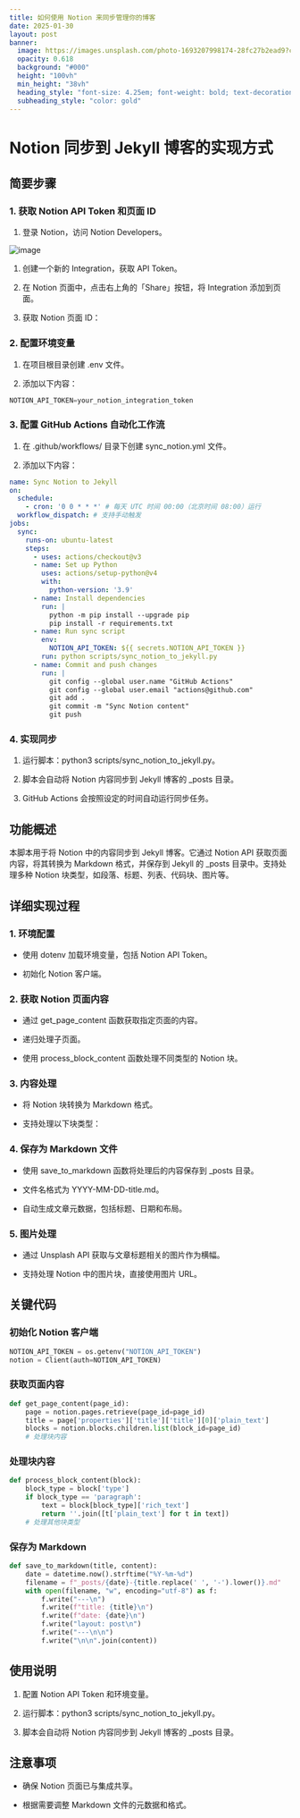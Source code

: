```yaml
---
title: 如何使用 Notion 来同步管理你的博客
date: 2025-01-30
layout: post
banner:
  image: https://images.unsplash.com/photo-1693207998174-28fc27b2ead9?crop=entropy&cs=tinysrgb&fit=max&fm=jpg&ixid=M3w2OTIwMzJ8MHwxfHJhbmRvbXx8fHx8fHx8fDE3MzgyMTgzNDd8&ixlib=rb-4.0.3&q=80&w=1080
  opacity: 0.618
  background: "#000"
  height: "100vh"
  min_height: "38vh"
  heading_style: "font-size: 4.25em; font-weight: bold; text-decoration: underline"
  subheading_style: "color: gold"
---
```


# Notion 同步到 Jekyll 博客的实现方式

## 简要步骤

### 1. 获取 Notion API Token 和页面 ID

1. 登录 Notion，访问 Notion Developers。

![image](https://prod-files-secure.s3.us-west-2.amazonaws.com/a7a0cc5a-89b9-4cda-8686-1fba0ca52f40/d19c1afe-dea5-4312-9333-786b0ba83054/image.png?X-Amz-Algorithm=AWS4-HMAC-SHA256&X-Amz-Content-Sha256=UNSIGNED-PAYLOAD&X-Amz-Credential=ASIAZI2LB4665PFWMQKP%2F20250130%2Fus-west-2%2Fs3%2Faws4_request&X-Amz-Date=20250130T062547Z&X-Amz-Expires=3600&X-Amz-Security-Token=IQoJb3JpZ2luX2VjEJb%2F%2F%2F%2F%2F%2F%2F%2F%2F%2FwEaCXVzLXdlc3QtMiJGMEQCID3xGHnNfO6nwHkp9wD21gbtheOGI3sdaUQqc%2FD3ADdXAiB34NNQwcmYzY63sZmApag9P1MClcp%2Bn1GvsVJfWzFrViqIBAif%2F%2F%2F%2F%2F%2F%2F%2F%2F%2F8BEAAaDDYzNzQyMzE4MzgwNSIMbUOJ%2F%2F9F8WkCyAxhKtwDGnuVgAK9AGYKUVSMTY%2FaNFPivLKUNOgYM8pRapvoTH8ZKSLqhkhmrAwDMCoRerpIutctOdPc6AX0l%2BvwU0z1ecZMP94sbalV9VGs8z6QhwOo7FsrRve3AyOU2WJs68qxDH0EPQHAAYgHahf19%2BTXEDFxC%2BqXo1prHrtPbOqCbaiojZC%2FxaJLhoqrFa4gF6wspwfbi5M5zGPf5WHyEw9vXYSBmhhFPR9%2FO6N4Qfwpo%2FVGmgwL%2FkOmar2x%2B4hz8BnCwXfZA15z4%2BuY25TEY6C1yFB2kWRJ6Sfi%2Buj6bSB5gUrluhGhvh9kBj87jfnd0QTvsqL0FRMUcIm%2B1MGNSlJMguRT6p56DOuOrrNFszXrJzQobq28Lh3Sx4lylUGNX72CCXob%2F8C7ePtI1tUYPQZHeHGCPlZ0C8ZI5Vu%2BeIqiGn%2FipUwfHNNc62Y%2BlErc%2F0gisjAB1Vi6PJwUQmpv49Q5pHq8cFAxyhcJlPuCubeGPqSfxpR%2FPz6haxzwIGkx3ePLfClyiRPgsE85MfaVdiggZtV8jztTmXiKY%2Bj7jDjW09hPmK1U8APCh3ZAqb8fqcv1t%2FW%2BipBjePF0RQIMW3ZvVakWa6Xla5L7W5d6Rwz0EpUzTWEWfDlppLI5w%2BcwnKTsvAY6pgHkxeIrNI%2FIPPh7jB2ZpgtF1WYdaffb4zohjg7HTTYnqXrl9zIdV4b0uz%2FSqBluJljuZYxppWFm4RKQzMxY5QWeocWe9SKygCJqHSjMvMB6sFXOIQhkMfTSgGO8kmXXNoI%2BjdxIAX0fAN9bhOoDxpdpShle4WfK2%2Fy2ZYljlFrWZV6ed3kNQWYUUjfnSqjreBKYOHzj0KoWuwKWbIxSUXF1ceUIJ11P&X-Amz-Signature=11cd1a2ff27566444b1ff340da7086033d63400f7cf38c6b2f11bd43a7bfd7e7&X-Amz-SignedHeaders=host&x-id=GetObject)

1. 创建一个新的 Integration，获取 API Token。

1. 在 Notion 页面中，点击右上角的「Share」按钮，将 Integration 添加到页面。

1. 获取 Notion 页面 ID：


### 2. 配置环境变量

1. 在项目根目录创建 .env 文件。

1. 添加以下内容：

```javascript
NOTION_API_TOKEN=your_notion_integration_token
```

### 3. 配置 GitHub Actions 自动化工作流

1. 在 .github/workflows/ 目录下创建 sync_notion.yml 文件。

1. 添加以下内容：

```yaml
name: Sync Notion to Jekyll
on:
  schedule:
    - cron: '0 0 * * *' # 每天 UTC 时间 00:00（北京时间 08:00）运行
  workflow_dispatch: # 支持手动触发
jobs:
  sync:
    runs-on: ubuntu-latest
    steps:
      - uses: actions/checkout@v3
      - name: Set up Python
        uses: actions/setup-python@v4
        with:
          python-version: '3.9'
      - name: Install dependencies
        run: |
          python -m pip install --upgrade pip
          pip install -r requirements.txt
      - name: Run sync script
        env:
          NOTION_API_TOKEN: ${{ secrets.NOTION_API_TOKEN }}
        run: python scripts/sync_notion_to_jekyll.py
      - name: Commit and push changes
        run: |
          git config --global user.name "GitHub Actions"
          git config --global user.email "actions@github.com"
          git add .
          git commit -m "Sync Notion content"
          git push
```

### 4. 实现同步

1. 运行脚本：python3 scripts/sync_notion_to_jekyll.py。

1. 脚本会自动将 Notion 内容同步到 Jekyll 博客的 _posts 目录。

1. GitHub Actions 会按照设定的时间自动运行同步任务。

## 功能概述

本脚本用于将 Notion 中的内容同步到 Jekyll 博客。它通过 Notion API 获取页面内容，将其转换为 Markdown 格式，并保存到 Jekyll 的 _posts 目录中。支持处理多种 Notion 块类型，如段落、标题、列表、代码块、图片等。

## 详细实现过程

### 1. 环境配置

- 使用 dotenv 加载环境变量，包括 Notion API Token。

- 初始化 Notion 客户端。

### 2. 获取 Notion 页面内容

- 通过 get_page_content 函数获取指定页面的内容。

- 递归处理子页面。

- 使用 process_block_content 函数处理不同类型的 Notion 块。

### 3. 内容处理

- 将 Notion 块转换为 Markdown 格式。

- 支持处理以下块类型：


### 4. 保存为 Markdown 文件

- 使用 save_to_markdown 函数将处理后的内容保存到 _posts 目录。

- 文件名格式为 YYYY-MM-DD-title.md。

- 自动生成文章元数据，包括标题、日期和布局。

### 5. 图片处理

- 通过 Unsplash API 获取与文章标题相关的图片作为横幅。

- 支持处理 Notion 中的图片块，直接使用图片 URL。

## 关键代码

### 初始化 Notion 客户端

```python
NOTION_API_TOKEN = os.getenv("NOTION_API_TOKEN")
notion = Client(auth=NOTION_API_TOKEN)
```

### 获取页面内容

```python
def get_page_content(page_id):
    page = notion.pages.retrieve(page_id=page_id)
    title = page['properties']['title']['title'][0]['plain_text']
    blocks = notion.blocks.children.list(block_id=page_id)
    # 处理块内容
```

### 处理块内容

```python
def process_block_content(block):
    block_type = block['type']
    if block_type == 'paragraph':
        text = block[block_type]['rich_text']
        return ''.join([t['plain_text'] for t in text])
    # 处理其他块类型
```

### 保存为 Markdown

```python
def save_to_markdown(title, content):
    date = datetime.now().strftime("%Y-%m-%d")
    filename = f"_posts/{date}-{title.replace(' ', '-').lower()}.md"
    with open(filename, "w", encoding="utf-8") as f:
        f.write("---\n")
        f.write(f"title: {title}\n")
        f.write(f"date: {date}\n")
        f.write("layout: post\n")
        f.write("---\n\n")
        f.write("\n\n".join(content))
```

## 使用说明

1. 配置 Notion API Token 和环境变量。

1. 运行脚本：python3 scripts/sync_notion_to_jekyll.py。

1. 脚本会自动将 Notion 内容同步到 Jekyll 博客的 _posts 目录。

## 注意事项

- 确保 Notion 页面已与集成共享。

- 根据需要调整 Markdown 文件的元数据和格式。